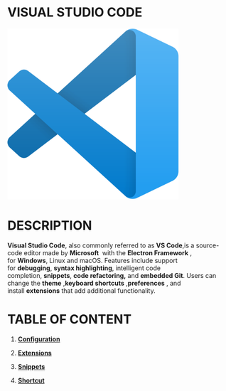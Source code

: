 # VISUAL STUDIO CODE

<img title="" src="../image/vscode.png" alt="" data-align="center" width="385">

# DESCRIPTION

**Visual Studio Code**, also commonly referred to as **VS Code**,is a source-code editor made by **Microsoft**  with the **Electron Framework** , for **Windows**, Linux and macOS. Features include support for **debugging**, **syntax highlighting**, intelligent code completion, **snippets**, **code refactoring,** and **embedded Git**. Users can change the **theme** ,**keyboard shortcuts** ,**preferences** , and install **extensions** that add additional functionality.

# TABLE OF CONTENT

1. [**Configuration**](https://github.com/kpidiba/IDE/tree/master/code/configuration)

2. [**Extensions**](https://github.com/kpidiba/IDE/tree/master/code/extensions)

3. [**Snippets**]()

4. [**Shortcut**](https://github.com/kpidiba/IDE/tree/master/code/shortcut)

